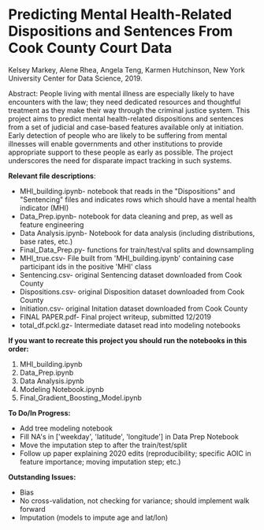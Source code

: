 # Predicting Mental Health-Related Dispositions and Sentences From Cook County Court Data
Kelsey Markey, Alene Rhea, Angela Teng, Karmen Hutchinson, New York University Center for Data Science, 2019.

Abstract: People living with mental illness are especially likely to have encounters with the law; they need dedicated resources and thoughtful treatment as they make their way through the criminal justice system. This project aims to predict mental health-related dispositions and sentences from a set of judicial and case-based features available only at initiation. Early detection of people who are likely to be suffering from mental illnesses will enable governments and other institutions to provide appropriate support to these people as early as possible. The project underscores the need for disparate impact tracking in such systems.

<b> Relevant file descriptions</b>:
- MHI_building.ipynb- notebook that reads in the "Dispositions" and "Sentencing" files and indicates rows which should have a mental health indicator (MHI)
- Data_Prep.ipynb- notebook for data cleaning and prep, as well as feature engineering
- Data Analysis.ipynb- Notebook for data analysis (including distributions, base rates, etc.)
- Final_Data_Prep.py- functions for train/test/val splits and downsampling
- MHI_true.csv- File built from 'MHI_building.ipynb' containing case participant ids in the positive 'MHI' class
- Sentencing.csv- original Sentencing dataset downloaded from Cook County
- Dispositions.csv- original Disposition dataset downloaded from Cook County
- Initiation.csv- original Initation dataset downloaded from Cook County
- FINAL PAPER.pdf- Final project writeup, submitted 12/2019
- total_df.pckl.gz- Intermediate dataset read into modeling notebooks

<b>If you want to recreate this project you should run the notebooks in this order:</b>
1) MHI_building.ipynb
2) Data_Prep.ipynb
3) Data Analysis.ipynb
4) Modeling Notebook.ipynb
5) Final_Gradient_Boosting_Model.ipynb

<b>To Do/In Progress:</b>
- Add tree modeling notebook
- Fill NA's in ['weekday', 'latitude', 'longitude'] in Data Prep Notebook
- Move the imputation step to after the train/test/split
- Follow up paper explaining 2020 edits (reproducibility; specific AOIC in feature importance; moving imputation step; etc.)

<b>Outstanding Issues:</b>
- Bias
- No cross-validation, not checking for variance; should implement walk forward
- Imputation (models to impute age and lat/lon)
